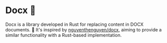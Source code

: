 # Docx 📝

Docx is a library developed in Rust for replacing content in DOCX documents. 🦀 It's inspired by [nguyenthenguyen/docx](https://github.com/nguyenthenguyen/docx), aiming to provide a similar functionality with a Rust-based implementation.
